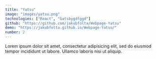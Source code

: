 ```yaml
---
title: "Yatsu"
image: "images/yatsu.png"
technologies: ["React", "Gatsbygdfggd"]
github: "https://github.com/jakubfolta/Webpage-Yatsu"
demo: "https://jakubfolta.github.io/Webpage-Yatsu/"
number: 2
---
```

Lorem ipsum dolor sit amet, consectetur adipisicing elit, sed do eiusmod tempor incididunt ut labore. Ullamco laboris nisi ut aliquip.